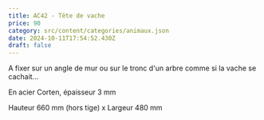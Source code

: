```yaml
---
title: AC42 - Tête de vache
price: 90
category: src/content/categories/animaux.json
date: 2024-10-11T17:54:52.430Z
draft: false
---
```


A fixer sur un angle de mur ou sur le tronc d'un arbre comme si la vache se cachait...

En acier Corten, épaisseur 3 mm

Hauteur 660 mm (hors tige) x Largeur 480 mm
